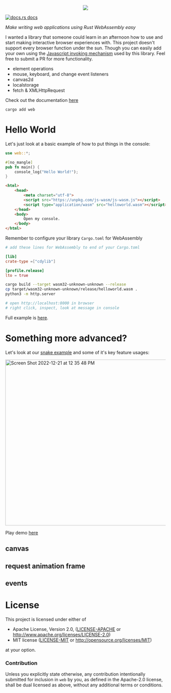 <p align="center">
<img src="https://user-images.githubusercontent.com/294042/208995865-88502572-76f7-4ce7-8157-9bca9f1c9444.png"/>
</p>


<a href="https://docs.rs/web"><img src="https://img.shields.io/badge/docs-latest-blue.svg?style=flat-square" alt="docs.rs docs" /></a>

*Make writing web applications using Rust WebAssembly easy*

I wanted a library that someone could learn in an afternoon how to use and start making interactive browser experiences with.  This project doesn't support every browser function under the sun.  Though you can easily add your own using the [Javascript invoking mechanism](https://github.com/richardanaya/web.rs/tree/master/crates/js) used by this library.  Feel free to submit a PR for more functionality.

* element operations
* mouse, keyboard, and change event listeners
* canvas2d
* localstorage
* fetch & XMLHttpRequest

Check out the documentation [here](https://docs.rs/web/latest/web/#functions)

```terminal
cargo add web
```

# Hello World

Let's just look at a basic example of how to put things in the console:

```rust
use web::*;

#[no_mangle]
pub fn main() {
    console_log("Hello World!");
}
```
```html
<html>
    <head>
        <meta charset="utf-8">
        <script src="https://unpkg.com/js-wasm/js-wasm.js"></script>
        <script type="application/wasm" src="helloworld.wasm"></script>
    </head>
    <body>
        Open my console.
    </body>
</html>
```
Remember to configure your library `Cargo.toml` for WebAssembly

```toml
# add these lines for WebAssembly to end of your Cargo.toml

[lib]
crate-type =["cdylib"]

[profile.release]
lto = true
```
```bash
cargo build --target wasm32-unknown-unknown --release
cp target/wasm32-unknown-unknown/release/helloworld.wasm .
python3 -m http.server

# open http://localhost:8000 in browser
# right click, inspect, look at message in console
```

Full example is [here](https://github.com/richardanaya/web.rs/tree/master/examples/helloworld).

# Something more advanced?

Let's look at our [snake example](https://github.com/richardanaya/web.rs/tree/master/examples/web_snake) and some of it's key feature usages:

<img width="521" alt="Screen Shot 2022-12-21 at 12 35 48 PM" src="https://user-images.githubusercontent.com/294042/208998255-3b21cd21-e96e-4671-94e1-0ef1f52b59fa.png">

Play demo [here](https://wasm.js.org/examples/web_snake/)

## canvas

## request animation frame

## events

# License

This project is licensed under either of

 * Apache License, Version 2.0, ([LICENSE-APACHE](LICENSE-APACHE) or
   http://www.apache.org/licenses/LICENSE-2.0)
 * MIT license ([LICENSE-MIT](LICENSE-MIT) or
   http://opensource.org/licenses/MIT)

at your option.

### Contribution

Unless you explicitly state otherwise, any contribution intentionally submitted
for inclusion in `web` by you, as defined in the Apache-2.0 license, shall be
dual licensed as above, without any additional terms or conditions.
